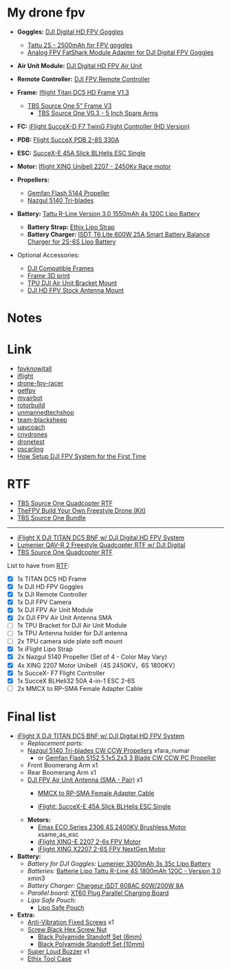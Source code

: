 # My drone fpv
- __Goggles:__ [DJI Digital HD FPV Goggles](https://www.drone-fpv-racer.com/en/dji-digital-hd-fpv-goggles-5133.html)
  - [Tattu 2S - 2500mAh for FPV goggles](https://www.drone-fpv-racer.com/en/tattu-2s-2500mah-for-fpv-goggles-1481.html)
  - [Analog FPV FatShark Module Adapter for DJI Digital FPV Goggles](https://www.drone-fpv-racer.com/en/analog-fpv-fatshark-module-adapter-for-dji-digital-fpv-goggles-5890.html)
- __Air Unit Module:__ [DJI Digital HD FPV Air Unit](https://www.drone-fpv-racer.com/en/dji-fpv-experience-combo-5131.html) 
- __Remote Controller:__ [DJI FPV Remote Controller](https://www.drone-fpv-racer.com/en/dji-fpv-remote-controller-mode-2-5279.html?search_query=dji&results=118)
 
- __Frame:__ [Iflight Titan DC5 HD Frame V1.3](https://www.drone-fpv-racer.com/en/iflight-titan-dc5-hd-frame-v13-5935.html?search_query=Titan+DC5+frame&results=715)
  - [TBS Source One 5" Frame V3](https://www.drone-fpv-racer.com/en/tbs-source-one-5-frame-v3-5013.html?search_query=+TBS+Source+One+5%22+Frame+V3&results=1062)
    - [TBS Source One V0.3 - 5 Inch Spare Arms](https://www.getfpv.com/index.php/tbs-source-one-v0-3-5-inch-spare-arms-2pcs.html?ccartCamp=65956434.2&recoSrc=6m-dl-multisess-alpha-abt:6770)
- __FC:__ [iFlight SucceX-D F7 TwinG Flight Controller (HD Version)](https://www.drone-fpv-racer.com/en/iflight-succex-f7-twing-flight-controller-hd-version-5446.html)
- __PDB:__ [Flight SucceX PDB 2-8S 330A](https://shop.iflight-rc.com/index.php?route=product/product&product_id=748&search=SucceX+PDBN) 
- __ESC:__ [SucceX-E 45A Slick BLHelis ESC Single](https://shop.iflight-rc.com/index.php?route=product/product&path=20_27_136&product_id=1124)
- __Motor:__ [Iflight XING Unibell 2207 - 2450Kv Race motor](https://www.drone-fpv-racer.com/en/iflight-xing-unibell-2207-2450kv-race-motor-5439.html?search_query=XING+X2207+2-6S+FPV+NextGen+Motor&results=1223)
- __Propellers:__
  - [Gemfan Flash 5144 Propeller](https://www.drone-fpv-racer.com/en/gemfan-flash-5144-4pcs-4889.html?search_query=Gemfan+Flash+5144+Propeller&results=445)
  - [Nazgul 5140 Tri-blades](https://shop.iflight-rc.com/index.php?route=product/product&product_id=964&search=Nazgul+5140+propellers)
- __Battery:__ [Tattu R-Line Version 3.0 1550mAh 4s 120C Lipo Battery](https://www.gensace.de/fpv-lipo-battery?cat=415&discharge_rate=342&voltage=148)
  - __Battery Strap:__ [Ethix Lipo Strap](https://www.getfpv.com/ethix-lipo-strap-4pcs.html)
  - __Battery Charger:__ [ISDT T6 Lite 600W 25A Smart Battery Balance Charger for 2S-6S Lipo Battery](https://www.banggood.com/ISDT-T6-Lite-600W-25A-Smart-Battery-Balance-Charger-for-2S-6S-Lipo-Battery-p-1229764.html?utm_source=google&utm_medium=cpc_ods&utm_campaign=arvin-led-sds-view-lightsolar-content&utm_content=arvin&gclid=CjwKCAjw7-P1BRA2EiwAXoPWAzq2VNalBQfZfoSS58qPrGPUVa7ZjYcIicC1CSFqJxgQYXOi3Io2IhoCwxsQAvD_BwE&cur_warehouse=CN)
- Optional Accessories:
  - [DJI Compatible Frames](https://www.racedayquads.com/collections/designed-for-dji-digital-fpv)
  - [Frame 3D print](https://www.drone-fpv-racer.com/en/188-frame-s-3d-prints#/hd-dji_fpv)
  - [TPU DJI Air Unit Bracket Mount](https://shop.iflight-rc.com/index.php?route=product/product&product_id=1091)
  - [DJI HD FPV Stock Antenna Mount](https://www.brain3d.co/collections/hd-antenna-sets/products/dji-hd-fpv-stock-antenna-mount-2-piece-mount?variant=31638668017751)

# Notes

# Link

- [fpvknowitall](https://www.fpvknowitall.com/)
- [iflight](https://shop.iflight-rc.com/index.php?route=common/home)
- [drone-fpv-racer](https://www.drone-fpv-racer.com/)
- [getfpv](https://www.getfpv.com/)
- [myairbot](https://store.myairbot.com/)
- [rotorbuild](https://rotorbuilds.com/build/19008)
- [unmannedtechshop](https://www.unmannedtechshop.co.uk/)
- [team-blacksheep](https://www.team-blacksheep.com/products/prod:source_one_5in)
- [uavcoach](https://uavcoach.com/fpv-quadcopter-drone-systems/)
- [cnydrones](https://www.cnydrones.org/flight-modes-angle-horizon-acro-what-do-they-mean/)
- [dronetest](https://blog.dronetrest.com/)
- [oscarling](https://oscarliang.com/)
- [How Setup DJI FPV System for the First Time](https://oscarliang.com/dji-fpv-system-setup/)

# RTF
- [TBS Source One Quadcopter RTF](https://www.getfpv.com/tbs-source-one-quadcopter-rtf-1700kv-2400kv.html)
- [TheFPV Build Your Own Freestyle Drone (Kit)](https://www.unmannedtechshop.co.uk/piroduct/thefpv-build-your-own-freestyle-drone-kit/)
- [TBS Source One Bundle](https://www.team-blacksheep.com/products/prod:sourceone_bundle)
---
- [iFlight X DJI TITAN DC5 BNF w/ DJI Digital HD FPV System](https://shop.iflight-rc.com/index.php?route=product/product&product_id=1100)
- [Lumenier QAV-R 2 Freestyle Quadcopter RTF w/ DJI Digital](https://www.getfpv.com/lumenier-qav-r-2-rtf-with-dji-hd-fpv-system.html)
- [TBS Source One Quadcopter RTF](https://www.getfpv.com/tbs-source-one-quadcopter-rtf-1700kv-2400kv.html)

List to have from [RTF](https://www.drone-fpv-racer.com/en/iflight-titan-dc5-hd-bnf-w-dji-air-unit-6094.html):
 - [X] 1x TITAN DC5 HD Frame
 - [X] 1x DJI HD FPV Goggles
 - [X] 1x DJI Remote Controller
 - [x] 1x DJI FPV Camera
 - [x] 1x DJI FPV Air Unit Module
 - [x] 2x DJI FPV Air Unit Antenna SMA
 - [ ] 1x TPU Bracket for DJI Air Unit Module
 - [ ] 1x TPU Antenna holder for DJI antenna
 - [ ] 2x TPU camera side plate soft mount
 - [x] 1x iFlight Lipo Strap
 - [X] 2x Nazgul 5140 Propeller (Set of 4 - Color May Vary)
 - [x] 4x XING 2207 Motor Unibell（4S 2450KV，6S 1800KV）
 - [X] 1x SucceX- F7 Flight Controller
 - [X] 1x SucceX BLHeli32 50A 4-in-1 ESC 2-6S
 - [ ] 2x MMCX to RP-SMA Female Adapter Cable

# Final list
- [iFlight X DJI TITAN DC5 BNF w/ DJI Digital HD FPV System](https://shop.iflight-rc.com/index.php?route=product/product&path=25_309&product_id=1100)
  - _Replacement parts:_
  - [Nazgul 5140 Tri-blades CW CCW Propellers](https://shop.iflight-rc.com/index.php?route=product/product&product_id=964) xfara_numar
    - or [Gemfan Flash 5152 5.1x5.2x3 3 Blade CW CCW PC Propeller](https://www.banggood.com/2-Pairs-Gemfan-5152-5_1x5_2x3-3-Blade-CW-CCW-PC-FPV-Racing-Propeller-for-180-250-280-RC-Multicopters-p-1139126.html?rmmds=search&ID=3868&cur_warehouse=CN)
  - Front Boomerang Arm x1
  - Rear Boomerang Arm x1
  - [DJI FPV Air Unit Antenna (SMA - Pair)](https://shop.iflight-rc.com/index.php?route=product/product&product_id=1031&search=antenna+dji) x1
    - [MMCX to RP-SMA Female Adapter Cable](https://shop.iflight-rc.com/index.php?route=product/product&product_id=1095)
 
    - [iFlight: SucceX-E 45A Slick BLHelis ESC Single](https://shop.iflight-rc.com/index.php?route=product/product&path=20_27_136&product_id=1124)
  - __Motors:__
    - [Emax ECO Series 2306 4S 2400KV Brushless Motor](https://www.banggood.com/4PCS-Emax-ECO-Series-2306-4S-2400KV-Brushless-Motor-for-RC-Drone-FPV-Racing-p-1582952.html?rmmds=search&cur_warehouse=CN) xsame_as_esc
    - [iFlight XING-E 2207 2-6s FPV Motor](https://shop.iflight-rc.com/index.php?route=product/product&product_id=874&tracking=oBE8Dw4b2i0F6rQkkea1U94zbwmi1HP9AisENemlaS5jUHJ3BGwdEjyUl3GSUBrql)
    - [iFlight XING X2207 2-6S FPV NextGen Motor](https://shop.iflight-rc.com/index.php?route=product/product&product_id=711)
- __Battery:__
  - _Battery for DJI Goggles:_ [Lumenier 3300mAh 3s 35c Lipo Battery](https://www.getfpv.com/lumenier-3300mah-3s-35c-lipo-battery.html)
  - _Batteries:_ [Batterie Lipo Tattu R-Line 4S 1800mAh 120C - Version 3.0](https://www.getfpv.com/tattu-r-line-version-3-0-1800mah-4s-120c-lipo-battery.html) xmin3
  - _Battery Charger:_ [Chargeur iSDT 608AC 60W/200W 8A](https://www.getfpv.com/isdt-608ac-smart-battery-charger-ac-50w-dc-200w-8a-w-detachable-power-supply.html)
  - _Parallel board:_ [XT60 Plug Parallel Charging Board](https://www.getfpv.com/xt60-parallel-balance-charging-board-xh-2-6s.html)
  - _Lipo Safe Pouch:_
    - [Lipo Safe Pouch](https://www.getfpv.com/betafpv-lipo-battery-safety-handbag.htmlhttps://www.drone-fpv-racer.com/lipo-safe-pouch-3048.html?search_query=lipo+bags&results=525)
- __Extra:__
    - [Anti-Vibration Fixed Screws](https://www.getfpv.com/anti-vibration-flight-controller-standoff-7mm.htmlN) x1
    - [Screw Black Hex Screw Nut](https://www.banggood.com/Suleve-M3NH1-M3-Nylon-Screw-Black-Hex-Screw-Nut-Nylon-PCB-Standoff-Assortment-Kit-300pcs-p-984310.html?rmmds=search&cur_warehouse=CN)
      - [Black Polyamide Standoff Set (6mm)](https://www.getfpv.com/index.php/black-polyamide-standoff-set-6mm.html?ccartCamp=65956434.2&recoSrc=6m-dl-multisess-alpha-abt:7676) 
      - [ Black Polyamide Standoff Set (10mm)](https://www.getfpv.com/black-standoff-set.html)
    - [Super Loud Buzzer](https://www.getfpv.com/matek-lost-model-beeper-fpv-fc-5v-loud-buzzer.html) x1
    - [Ethix Tool Case](https://www.getfpv.com/ethix-tool-case.html)
